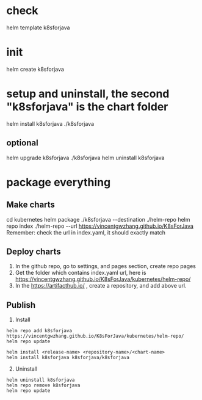 # check
helm template k8sforjava

# init
helm create k8sforjava


# setup and uninstall, the second "k8sforjava" is the chart folder
helm install k8sforjava ./k8sforjava
## optional
helm upgrade k8sforjava ./k8sforjava
helm uninstall k8sforjava

# package everything

## Make charts
cd kubernetes
helm package ./k8sforjava --destination ./helm-repo
helm repo index ./helm-repo --url https://vincentgwzhang.github.io/K8sForJava
Remember: check the url in index.yaml, it should exactly match

## Deploy charts
1. In the github repo, go to settings, and pages section, create repo pages
2. Get the folder which contains index.yaml url, here is https://vincentgwzhang.github.io/K8sForJava/kubernetes/helm-repo/
3. In the https://artifacthub.io/ , create a repository, and add above url.

## Publish
1. Install 
```shell
helm repo add k8sforjava https://vincentgwzhang.github.io/K8sForJava/kubernetes/helm-repo/
helm repo update

helm install <release-name> <repository-name>/<chart-name>
helm install k8sforjava k8sforjava/k8sforjava
```
2. Uninstall
```shell
helm uninstall k8sforjava
helm repo remove k8sforjava
helm repo update
```